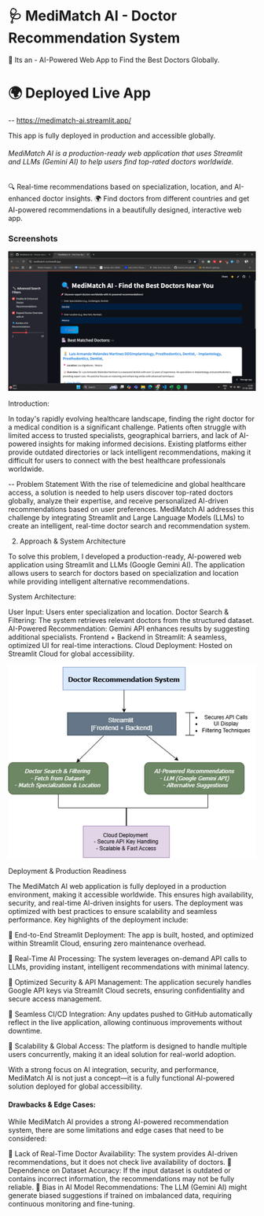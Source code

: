 # 🩺 MediMatch AI - Doctor Recommendation System

🚀 Its an - AI-Powered Web App to Find the Best Doctors Globally. 

# 🌍 Deployed Live App
-- https://medimatch-ai.streamlit.app/

This app is fully deployed in production and accessible globally.

 ###### MediMatch AI is a production-ready web application that uses Streamlit and LLMs (Gemini AI) to help users find top-rated doctors worldwide.
🔍 Real-time recommendations based on specialization, location, and AI-enhanced doctor insights. 
🌍 Find doctors from different countries and get AI-powered recommendations in a beautifully designed, interactive web app.


### Screenshots
![Home page](Assets/Frontend.png)

Introduction:

In today's rapidly evolving healthcare landscape, finding the right doctor for a medical condition is a significant challenge. Patients often struggle with limited access to trusted specialists, geographical barriers, and lack of AI-powered insights for making informed decisions. Existing platforms either provide outdated directories or lack intelligent recommendations, making it difficult for users to connect with the best healthcare professionals worldwide.

-- Problem Statement
With the rise of telemedicine and global healthcare access, a solution is needed to help users discover top-rated doctors globally, analyze their expertise, and receive personalized AI-driven recommendations based on user preferences. MediMatch AI addresses this challenge by integrating Streamlit and Large Language Models (LLMs) to create an intelligent, real-time doctor search and recommendation system.

2. Approach & System Architecture

To solve this problem, I developed a production-ready, AI-powered web application using Streamlit and LLMs (Google Gemini AI). The application allows users to search for doctors based on specialization and location while providing intelligent alternative recommendations.

System Architecture:

User Input: Users enter specialization and location.
Doctor Search & Filtering: The system retrieves relevant doctors from the structured dataset.
AI-Powered Recommendation: Gemini API enhances results by suggesting additional specialists.
Frontend + Backend in Streamlit: A seamless, optimized UI for real-time interactions.
Cloud Deployment: Hosted on Streamlit Cloud for global accessibility.

![Architecture](Assets/Immedcure_Project.drawio.png)

Deployment & Production Readiness

The MediMatch AI web application is fully deployed in a production environment, making it accessible worldwide. This ensures high availability, security, and real-time AI-driven insights for users. The deployment was optimized with best practices to ensure scalability and seamless performance. Key highlights of the deployment include:

🔹 End-to-End Streamlit Deployment: The app is built, hosted, and optimized within Streamlit Cloud, ensuring zero maintenance overhead.

🔹 Real-Time AI Processing: The system leverages on-demand API calls to LLMs, providing instant, intelligent recommendations with minimal latency.

🔹 Optimized Security & API Management: The application securely handles Google API keys via Streamlit Cloud secrets, ensuring confidentiality and secure access management.

🔹 Seamless CI/CD Integration: Any updates pushed to GitHub automatically reflect in the live application, allowing continuous improvements without downtime.

🔹 Scalability & Global Access: The platform is designed to handle multiple users concurrently, making it an ideal solution for real-world adoption.

With a strong focus on AI integration, security, and performance, MediMatch AI is not just a concept—it is a fully functional AI-powered solution deployed for global accessibility.


#### Drawbacks & Edge Cases: 

While MediMatch AI provides a strong AI-powered recommendation system, there are some limitations and edge cases that need to be considered:

🔸 Lack of Real-Time Doctor Availability: The system provides AI-driven recommendations, but it does not check live availability of doctors.
🔸 Dependence on Dataset Accuracy: If the input dataset is outdated or contains incorrect information, the recommendations may not be fully reliable.
🔸 Bias in AI Model Recommendations: The LLM (Gemini AI) might generate biased suggestions if trained on imbalanced data, requiring continuous monitoring and fine-tuning.

